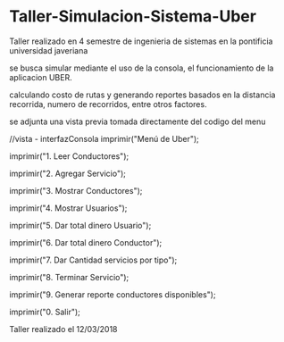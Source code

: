 # Taller-Simulacion-Sistema-Uber

Taller realizado en 4 semestre de ingenieria de sistemas en la pontificia universidad javeriana

se busca simular mediante el uso de la consola, el funcionamiento de la aplicacion UBER.

calculando costo de rutas y generando reportes basados en la distancia recorrida, numero de recorridos, entre otros factores.

se adjunta una vista previa tomada directamente del codigo del menu

//vista - interfazConsola
imprimir("Menú de Uber"); 		

imprimir("1. Leer Conductores");

imprimir("2. Agregar Servicio");

imprimir("3. Mostrar Conductores");

imprimir("4. Mostrar Usuarios"); 

imprimir("5. Dar total dinero Usuario"); 	

imprimir("6. Dar total dinero Conductor");

imprimir("7. Dar Cantidad servicios por tipo"); 

imprimir("8. Terminar Servicio"); 		

imprimir("9. Generar reporte conductores disponibles"); 		

imprimir("0. Salir");

    
    
Taller realizado el 12/03/2018
    
    
